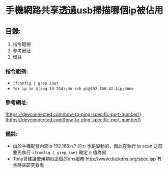 # 手機網路共享透過usb掃描哪個ip被佔用

## 目錄:
1. 指令範例
2. 參考網址
3. 備註

### 指令範例:
* `ifconfig | grep inet`
* `for ip in $(seq 10 254);do ssh pi@192.168.42.$ip;done`

### 參考網址:
[https://devconnected.com/how-to-ping-specific-port-number/](https://devconnected.com/how-to-ping-specific-port-number/)

### 備註:
* 由於手機配發內部ip 192.168.n.? 的 n 也是變動的，因此在執行 ip scan 之前要先執行 `ifconfig | grep inet` 確定 n 值為何
* Tony哥建議使用類似這個的dns服務 http://www.duckdns.org/spec.jsp 有空時來研究看看